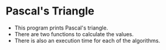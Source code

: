 # Pascal's Triangle

- This program prints Pascal's triangle. 
- There are two functions to calculate the values.
- There is also an execution time for each of the algorithms.